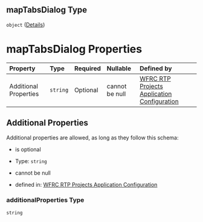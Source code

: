 ## mapTabsDialog Type

`object` ([Details](config-definitions-translation-properties-maptabsdialog.md))

# mapTabsDialog Properties

| Property              | Type     | Required | Nullable       | Defined by                                                                                                                                                                                                                                                       |
| :-------------------- | :------- | :------- | :------------- | :--------------------------------------------------------------------------------------------------------------------------------------------------------------------------------------------------------------------------------------------------------------- |
| Additional Properties | `string` | Optional | cannot be null | [WFRC RTP Projects Application Configuration](config-definitions-translation-properties-maptabsdialog-additionalproperties.md "https://wfrc.org/rtp-2023-adopted-map/config.schema.json#/definitions/translation/properties/mapTabsDialog/additionalProperties") |

## Additional Properties

Additional properties are allowed, as long as they follow this schema:



* is optional

* Type: `string`

* cannot be null

* defined in: [WFRC RTP Projects Application Configuration](config-definitions-translation-properties-maptabsdialog-additionalproperties.md "https://wfrc.org/rtp-2023-adopted-map/config.schema.json#/definitions/translation/properties/mapTabsDialog/additionalProperties")

### additionalProperties Type

`string`

